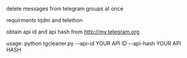 delete messages from telegram groups at once

requirments tqdm and telethon

obtain api id and api hash from http://my.telegram.org

usage: python tgcleaner.py --api-id YOUR API ID --api-hash YOUR API HASH


